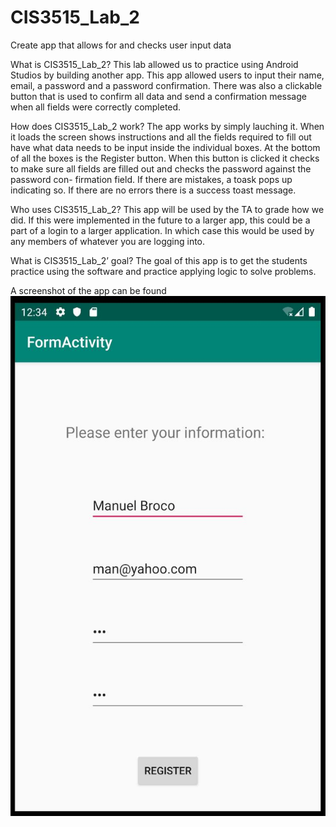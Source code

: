 # CIS3515_Lab_2
Create app that allows for and checks user input data

What is CIS3515_Lab_2?
This lab allowed us to practice using Android Studios by building another app. This app allowed users to input their name, 
email, a password and a password confirmation. There was also a clickable button that is used to confirm all data and send
a confirmation message when all fields were correctly completed. 

How does CIS3515_Lab_2 work?
The app works by simply lauching it. When it loads the screen shows instructions and all the fields required to fill out
have what data needs to be input inside the individual boxes. At the bottom of all the boxes is the Register button. When
this button is clicked it checks to make sure all fields are filled out and checks the password against the password con-
firmation field. If there are mistakes, a toask pops up indicating so. If there are no errors there is a success toast
message. 

Who uses CIS3515_Lab_2?
This app will be used by the TA to grade how we did. If this were implemented in the future to a larger app, this could 
be a part of a login to a larger application. In which case this would be used by any members of whatever you are logging
into. 

What is CIS3515_Lab_2’ goal?
The goal of this app is to get the students practice using the software and practice applying logic to solve problems.

A screenshot of the app can be found ![HERE](https://github.com/mbrocode/CIS3515_Lab_2/blob/master/appScreenShot.JPG)

